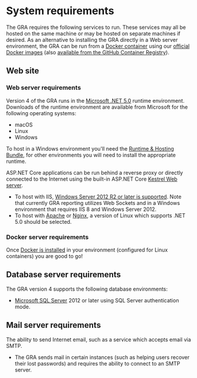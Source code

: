 # System requirements

The GRA requires the following services to run. These services may all be hosted on the same machine or may be hosted on separate machines if desired. As an alternative to installing the GRA directly in a Web server environment, the GRA can be run from a [Docker container](https://www.docker.com/) using our [official Docker images](https://hub.docker.com/r/mcld/gra/) (also [available from the GitHub Container Registry](https://ghcr.io/mcld/gra)).

## Web site

### Web server requirements

Version 4 of the GRA runs in the [Microsoft .NET 5.0](https://dotnet.microsoft.com/download) runtime environment. Downloads of the runtime environment are available from Microsoft for the following operating systems:

- macOS
- Linux
- Windows

To host in a Windows environment you'll need the [Runtime & Hosting Bundle](https://docs.microsoft.com/en-us/aspnet/core/host-and-deploy/iis/?view=aspnetcore-5.0), for other environments you will need to install the appropriate runtime.

ASP.NET Core applications can be run behind a reverse proxy or directly connected to the Internet using the built-in ASP.NET Core [Kestrel Web server](https://docs.microsoft.com/en-us/aspnet/core/fundamentals/servers/kestrel?view=aspnetcore-5.0).

- To host with IIS, [Windows Server 2012 R2 or later is supported](https://docs.microsoft.com/en-us/aspnet/core/host-and-deploy/iis/?view=aspnetcore-5.0). Note that currently GRA reporting utilizes Web Sockets and in a Windows environment that requires IIS 8 and Windows Server 2012.
- To host with [Apache](https://docs.microsoft.com/en-us/aspnet/core/host-and-deploy/linux-apache?view=aspnetcore-5.0) or [Nginx](https://docs.microsoft.com/en-us/aspnet/core/host-and-deploy/linux-nginx?view=aspnetcore-5.0), a version of Linux which supports .NET 5.0 should be selected.

### Docker server requirements

Once [Docker is installed](https://docs.docker.com/install/) in your environment (configured for Linux containers) you are good to go!

## Database server requirements

The GRA version 4 supports the following database environments:

- [Microsoft SQL Server](http://www.microsoft.com/en-us/server-cloud/products/sql-server/) 2012 or later using SQL Server authentication mode.

## Mail server requirements

The ability to send Internet email, such as a service which accepts email via SMTP.

- The GRA sends mail in certain instances (such as helping users recover their lost passwords) and requires the ability to connect to an SMTP server.
